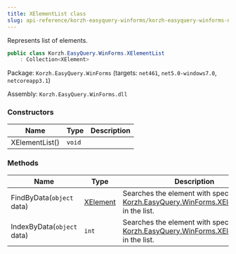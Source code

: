 ```yaml
---
title: XElementList class
slug: api-reference/korzh-easyquery-winforms/korzh-easyquery-winforms-namespace/xelementlist-class
---
```



Represents list of elements.
```csharp
public class Korzh.EasyQuery.WinForms.XElementList
    : Collection<XElement>

```
Package: `Korzh.EasyQuery.WinForms` (targets: `net461`, `net5.0-windows7.0`, `netcoreapp3.1`)

Assembly: `Korzh.EasyQuery.WinForms.dll`

### Constructors

| Name | Type | Description | 
| --- | --- | --- | 
| XElementList() | `void` |  | 


### Methods

| Name | Type | Description | 
| --- | --- | --- | 
| FindByData(`object` data) | [XElement](/api-reference/korzh-easyquery-winforms/korzh-easyquery-winforms-namespace/xelement-class) | Searches the element with specified [Korzh.EasyQuery.WinForms.XElement.Data](/api-reference/korzh-easyquery-winforms/korzh-easyquery-winforms-namespace/xelement-class) in the list. | 
| IndexByData(`object` data) | `int` | Searches the element with specified [Korzh.EasyQuery.WinForms.XElement.Data](/api-reference/korzh-easyquery-winforms/korzh-easyquery-winforms-namespace/xelement-class) in the list. |